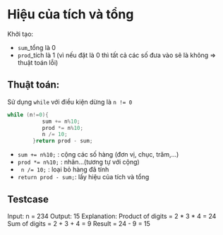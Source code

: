 # Hiệu của tích và tổng 

Khởi tạo: 
- `sum`_tổng là 0
- `prod`_tích là 1 (vì nếu đặt là 0 thì tất cả các số đưa vào sẽ là không => thuật toán lỗi)

## Thuật toán:
Sử dụng `while` với điều kiện dừng là `n != 0`
```cpp
while (n!=0){
           sum += n%10; 
           prod *= n%10;
           n /= 10;
        }return prod - sum;
```
- `sum += n%10;` : cộng các số hàng (đơn vị, chục, trăm,...)
- `prod *= n%10;` : nhân...(tương tự với cộng)
- ` n /= 10;` : loại bỏ hàng đã tính
- `return prod - sum;`: lấy hiệu của tích và tổng

## Testcase
Input: n = 234
Output: 15 
Explanation: 
Product of digits = 2 * 3 * 4 = 24 
Sum of digits = 2 + 3 + 4 = 9 
Result = 24 - 9 = 15
